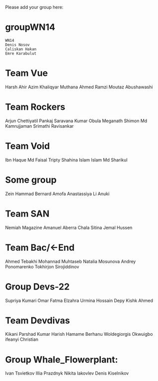 Please add your group here:
# groupWN14
	WN14
	Denis Nosov
	Caliskan Hakan
	Emre Karabulut

# Team Vue
Harsh Ahir 
Azim Khaliqyar 
Muthana Ahmed Ramzi 
Moutaz Abushawashi

# Team Rockers
Arjun Chettiyatil Pankaj
Saravana Kumar Obula Meganath
Shimon Md Kamrujjaman
Srimathi Ravisankar

# Team Void
Ibn Haque Md Faisal
Tripty Shahina Islam
Islam Md Sharikul

# Some group
Zein Hammad
Bernard Amofa
Anastassiya Li
Anuki

# Team SAN
Nemiah Magazine
Amanuel Aberra Chala
Sitina Jemal Hussen

# Team Bac/<-End
Ahmed Tebakhi
Mohannad Muhtaseb
Natalia Mosunova
Andrey Ponomarenko
Tokhirjon Sirojiddinov

# Group Devs-22
Supriya Kumari
Omar Fatma Elzahra
Urmina Hossain Depy
Kishk Ahmed

# Team Devdivas
Kikani Parshad
Kumar Harish
Hamame Berhanu Woldegiorgis
Okwuigbo ifeanyi Christian

# Group Whale_Flowerplant:
   Ivan Tsvietkov
   Illia Prazdnyk 
   Nikita Iakovlev
   Denis Kiselnikov

